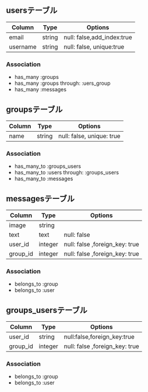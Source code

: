 ## usersテーブル
|Column|Type|Options|
|------|----|-------|
|email|string|null: false,add_index:true|
|username|string|null: false, unique:true|
### Association
- has_many :groups
- has_many :groups through:  :uers_group
- has_many :messages



## groupsテーブル
|Column|Type|Options|
|------|----|-------|
|name|string|null: false, unique: true|
### Association
- has_many_to :groups_users
- has_many_to :users  through:  :groups_users
- has_many_to :messages


## messagesテーブル
|Column|Type|Options|
|------|----|-------|
|image|string||
|text|text|null: false|
|user_id|integer|null: false ,foreign_key: true
|group_id|integer|null: false ,foreign_key: true
### Association
- belongs_to :group
- belongs_to :user

## groups_usersテーブル
|Column|Type|Options|
|------|----|-------|
|user_id|string|null:false,foreign_key:true|
|group_id|integer|null: false ,foreign_key: true
### Association
- belongs_to :group
- belongs_to :user
